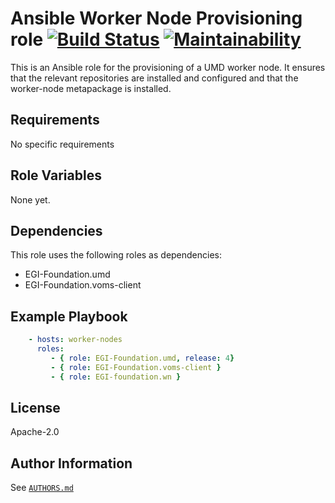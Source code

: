 # Ansible Worker Node Provisioning role [![Build Status](https://travis-ci.org/EGI-Foundation/ansible-role-wn.svg?branch=master)](https://travis-ci.org/EGI-Foundation/ansible-role-wn) [![Maintainability](https://api.codeclimate.com/v1/badges/d6a249676a9d0a1894aa/maintainability)](https://codeclimate.com/github/EGI-Foundation/ansible-role-wn/maintainability)


This is an Ansible role for the provisioning of a UMD worker node.
It ensures that the relevant repositories are installed and configured and that the worker-node metapackage is installed.

## Requirements

No specific requirements

## Role Variables

None yet.

## Dependencies

This role uses the following roles as dependencies:

- EGI-Foundation.umd
- EGI-Foundation.voms-client

## Example Playbook

```yaml
    - hosts: worker-nodes
      roles:
         - { role: EGI-Foundation.umd, release: 4}
         - { role: EGI-Foundation.voms-client }
         - { role: EGI-foundation.wn }
```

## License

Apache-2.0

## Author Information

See [`AUTHORS.md`](AUTHORS.md)